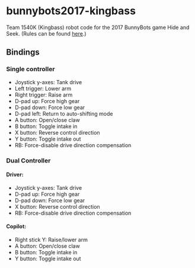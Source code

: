 # bunnybots2017-kingbass
Team 1540K (Kingbass) robot code for the 2017 BunnyBots game Hide and Seek. (Rules can be found [here](http://team1540.org/bunnybots/).)

## Bindings
### Single controller
* Joystick y-axes: Tank drive
* Left trigger: Lower arm
* Right trigger: Raise arm
* D-pad up: Force high gear
* D-pad down: Force low gear
* D-pad left: Return to auto-shifting mode
* A button: Open/close claw
* B button: Toggle intake in
* X button: Reverse control direction
* Y button: Toggle intake out
* RB: Force-disable drive direction compensation

### Dual Controller
#### Driver:
* Joystick y-axes: Tank drive
* D-pad up: Force high gear
* D-pad down: Force low gear
* X button: Reverse control direction
* RB: Force-disable drive direction compensation

#### Copilot:
* Right stick Y: Raise/lower arm
* A button: Open/close claw
* B button: Toggle intake in
* Y button: Toggle intake out
